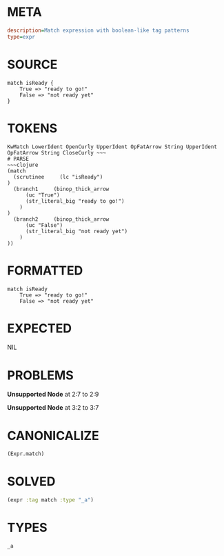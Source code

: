 # META
~~~ini
description=Match expression with boolean-like tag patterns
type=expr
~~~
# SOURCE
~~~roc
match isReady {
	True => "ready to go!"
	False => "not ready yet"
}
~~~
# TOKENS
~~~text
KwMatch LowerIdent OpenCurly UpperIdent OpFatArrow String UpperIdent OpFatArrow String CloseCurly ~~~
# PARSE
~~~clojure
(match
  (scrutinee     (lc "isReady")
)
  (branch1     (binop_thick_arrow
      (uc "True")
      (str_literal_big "ready to go!")
    )
)
  (branch2     (binop_thick_arrow
      (uc "False")
      (str_literal_big "not ready yet")
    )
))
~~~
# FORMATTED
~~~roc
match isReady
	True => "ready to go!"
	False => "not ready yet"
~~~
# EXPECTED
NIL
# PROBLEMS
**Unsupported Node**
at 2:7 to 2:9

**Unsupported Node**
at 3:2 to 3:7

# CANONICALIZE
~~~clojure
(Expr.match)
~~~
# SOLVED
~~~clojure
(expr :tag match :type "_a")
~~~
# TYPES
~~~roc
_a
~~~
